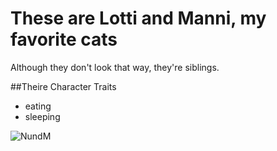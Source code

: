 # These are Lotti and Manni, my favorite cats

Although they don't look that way, they're siblings.

##Theire Character Traits
* eating
* sleeping

![NundM](https://michelgoedeke.github.io/nundm.jpg)

